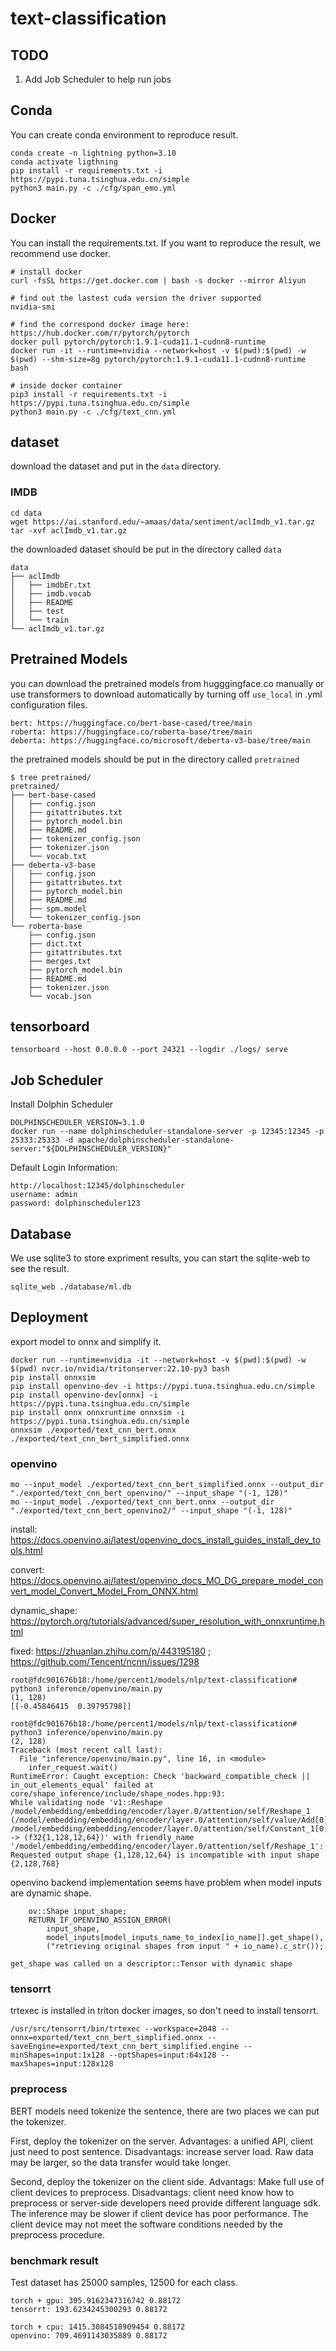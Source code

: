 # text-classification

## TODO

1. Add Job Scheduler to help run jobs

## Conda 

You can create conda environment to reproduce result.

```
conda create -n lightning python=3.10
conda activate ligthning
pip install -r requirements.txt -i https://pypi.tuna.tsinghua.edu.cn/simple
python3 main.py -c ./cfg/span_emo.yml
```

## Docker

You can install the requirements.txt. If you want to reproduce the result, we recommend use docker.

```
# install docker
curl -fsSL https://get.docker.com | bash -s docker --mirror Aliyun

# find out the lastest cuda version the driver supported
nvidia-smi

# find the correspond docker image here: https://hub.docker.com/r/pytorch/pytorch
docker pull pytorch/pytorch:1.9.1-cuda11.1-cudnn8-runtime
docker run -it --runtime=nvidia --network=host -v $(pwd):$(pwd) -w $(pwd) --shm-size=8g pytorch/pytorch:1.9.1-cuda11.1-cudnn8-runtime bash

# inside docker container 
pip3 install -r requirements.txt -i https://pypi.tuna.tsinghua.edu.cn/simple
python3 main.py -c ./cfg/text_cnn.yml
```

## dataset

download the dataset and put in the `data` directory.

### IMDB

```
cd data
wget https://ai.stanford.edu/~amaas/data/sentiment/aclImdb_v1.tar.gz
tar -xvf aclImdb_v1.tar.gz
```

the downloaded dataset should be put in the directory called `data`

```
data
├── aclImdb
│   ├── imdbEr.txt
│   ├── imdb.vocab
│   ├── README
│   ├── test
│   └── train
└── aclImdb_v1.tar.gz
```

## Pretrained Models

you can download the pretrained models from hugggingface.co manually or use transformers to download automatically by turning off `use_local` in .yml configuration files.

```
bert: https://huggingface.co/bert-base-cased/tree/main
roberta: https://huggingface.co/roberta-base/tree/main
deberta: https://huggingface.co/microsoft/deberta-v3-base/tree/main
```

the pretrained models should be put in the directory called `pretrained`

```
$ tree pretrained/
pretrained/
├── bert-base-cased
│   ├── config.json
│   ├── gitattributes.txt
│   ├── pytorch_model.bin
│   ├── README.md
│   ├── tokenizer_config.json
│   ├── tokenizer.json
│   └── vocab.txt
├── deberta-v3-base
│   ├── config.json
│   ├── gitattributes.txt
│   ├── pytorch_model.bin
│   ├── README.md
│   ├── spm.model
│   └── tokenizer_config.json
└── roberta-base
    ├── config.json
    ├── dict.txt
    ├── gitattributes.txt
    ├── merges.txt
    ├── pytorch_model.bin
    ├── README.md
    ├── tokenizer.json
    └── vocab.json
```


## tensorboard

```
tensorboard --host 0.0.0.0 --port 24321 --logdir ./logs/ serve
```

## Job Scheduler

Install Dolphin Scheduler

```
DOLPHINSCHEDULER_VERSION=3.1.0
docker run --name dolphinscheduler-standalone-server -p 12345:12345 -p 25333:25333 -d apache/dolphinscheduler-standalone-server:"${DOLPHINSCHEDULER_VERSION}"
```

Default Login Information:

```
http://localhost:12345/dolphinscheduler
username: admin 
password: dolphinscheduler123
```

## Database

We use sqlite3 to store expriment results, you can start the sqlite-web to see the result.

```
sqlite_web ./database/ml.db
```

## Deployment

export model to onnx and simplify it.

```
docker run --runtime=nvidia -it --network=host -v $(pwd):$(pwd) -w $(pwd) nvcr.io/nvidia/tritonserver:22.10-py3 bash
pip install onnxsim
pip install openvino-dev -i https://pypi.tuna.tsinghua.edu.cn/simple
pip install openvino-dev[onnx] -i https://pypi.tuna.tsinghua.edu.cn/simple
pip install onnx onnxruntime onnxsim -i https://pypi.tuna.tsinghua.edu.cn/simple
onnxsim ./exported/text_cnn_bert.onnx ./exported/text_cnn_bert_simplified.onnx
```

### openvino

```
mo --input_model ./exported/text_cnn_bert_simplified.onnx --output_dir "./exported/text_cnn_bert_openvino/" --input_shape "(-1, 128)"
mo --input_model ./exported/text_cnn_bert.onnx --output_dir "./exported/text_cnn_bert_openvino2/" --input_shape "(-1, 128)"
```

install: https://docs.openvino.ai/latest/openvino_docs_install_guides_install_dev_tools.html

convert: https://docs.openvino.ai/latest/openvino_docs_MO_DG_prepare_model_convert_model_Convert_Model_From_ONNX.html

dynamic_shape: https://pytorch.org/tutorials/advanced/super_resolution_with_onnxruntime.html

fixed: https://zhuanlan.zhihu.com/p/443195180 ; https://github.com/Tencent/ncnn/issues/1298

```
root@fdc901676b18:/home/percent1/models/nlp/text-classification# python3 inference/openvino/main.py 
(1, 128)
[[-0.45846415  0.39795798]]

root@fdc901676b18:/home/percent1/models/nlp/text-classification# python3 inference/openvino/main.py 
(2, 128)
Traceback (most recent call last):
  File "inference/openvino/main.py", line 16, in <module>
    infer_request.wait()
RuntimeError: Caught exception: Check 'backward_compatible_check || in_out_elements_equal' failed at core/shape_inference/include/shape_nodes.hpp:93:
While validating node 'v1::Reshape /model/embedding/embedding/encoder/layer.0/attention/self/Reshape_1 (/model/embedding/embedding/encoder/layer.0/attention/self/value/Add[0]:f32{?,128,768}, /model/embedding/embedding/encoder/layer.0/attention/self/Constant_1[0]:i32{4}) -> (f32{1,128,12,64})' with friendly_name '/model/embedding/embedding/encoder/layer.0/attention/self/Reshape_1':
Requested output shape {1,128,12,64} is incompatible with input shape {2,128,768}
```

openvino backend implementation seems have problem when model inputs are dynamic shape.

```
    ov::Shape input_shape;
    RETURN_IF_OPENVINO_ASSIGN_ERROR(
        input_shape,
        model_inputs[model_inputs_name_to_index[io_name]].get_shape(),
        ("retrieving original shapes from input " + io_name).c_str());

get_shape was called on a descriptor::Tensor with dynamic shape
```


### tensorrt

trtexec is installed in triton docker images, so don't need to install tensorrt.

```
/usr/src/tensorrt/bin/trtexec --workspace=2048 --onnx=exported/text_cnn_bert_simplified.onnx --saveEngine=exported/text_cnn_bert_simplified.engine --minShapes=input:1x128 --optShapes=input:64x128 --maxShapes=input:128x128
```


### preprocess

BERT models need tokenize the sentence, there are two places we can put the tokenizer.

First, deploy the tokenizer on the server. Advantages: a unified API, client just need to post sentence. Disadvantags: increase server load. Raw data may be larger, so the data transfer would take longer. 

Second, deploy the tokenizer on the client side. Advantags: Make full use of client devices to preprocess. Disadvantags: client need know how to preprocess or server-side developers need provide different language sdk. The inference may be slower if client device has poor performance. The client device may not meet the software conditions needed by the preprocess procedure.

### benchmark result

Test dataset has 25000 samples, 12500 for each class.

```
torch + gpu: 305.9162347316742 0.88172
tensorrt: 193.6234245300293 0.88172

torch + cpu: 1415.3084518909454 0.88172
openvino: 709.4691143035889 0.88172
```

